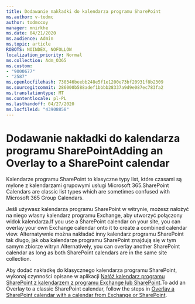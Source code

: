 ```yaml
---
title: Dodawanie nakładki do kalendarza programu SharePoint
ms.author: v-todmc
author: todmccoy
manager: mnirkhe
ms.date: 04/21/2020
ms.audience: Admin
ms.topic: article
ROBOTS: NOINDEX, NOFOLLOW
localization_priority: Normal
ms.collection: Adm_O365
ms.custom:
- "9000677"
- "2587"
ms.openlocfilehash: 730346beebb248e5f1e1200e73bf20931f8b2309
ms.sourcegitcommit: 286000b588adef1bbbb28337a9d9e087ec783fa2
ms.translationtype: MT
ms.contentlocale: pl-PL
ms.lasthandoff: 04/27/2020
ms.locfileid: "43908858"
---
```

# <a name="adding-an-overlay-to-a-sharepoint-calendar"></a><span data-ttu-id="c9f78-102">Dodawanie nakładki do kalendarza programu SharePoint</span><span class="sxs-lookup"><span data-stu-id="c9f78-102">Adding an Overlay to a SharePoint calendar</span></span>

<span data-ttu-id="c9f78-103">Kalendarze programu SharePoint to klasyczne typy list, które czasami są mylone z kalendarzami grupowymi usługi Microsoft 365.</span><span class="sxs-lookup"><span data-stu-id="c9f78-103">SharePoint Calendars are classic list types which are sometimes confused with Microsoft 365 Group Calendars.</span></span>
 
<span data-ttu-id="c9f78-104">Jeśli używasz kalendarza programu SharePoint w witrynie, możesz nałożyć na niego własny kalendarz programu Exchange, aby utworzyć połączony widok kalendarza.</span><span class="sxs-lookup"><span data-stu-id="c9f78-104">If you use a SharePoint calendar on your site, you can overlay your own Exchange calendar onto it to create a combined calendar view.</span></span> <span data-ttu-id="c9f78-105">Alternatywnie można nakładać inny kalendarz programu SharePoint tak długo, jak oba kalendarze programu SharePoint znajdują się w tym samym zbiorze witryn.</span><span class="sxs-lookup"><span data-stu-id="c9f78-105">Alternatively, you can overlay another SharePoint calendar as long as both SharePoint calendars are in the same site collection.</span></span>
 
<span data-ttu-id="c9f78-106">Aby dodać nakładkę do klasycznego kalendarza programu SharePoint, wykonaj czynności opisane w aplikacji [Nałóż kalendarz programu SharePoint z kalendarzem z programu Exchange lub SharePoint](https://support.office.com/article/Overlay-a-SharePoint-calendar-with-a-calendar-from-Exchange-or-SharePoint-4CAEBE59-3994-4A94-9322-B31ABB8A5E9A).</span><span class="sxs-lookup"><span data-stu-id="c9f78-106">To add an Overlay to a classic SharePoint calendar, follow the steps in [Overlay a SharePoint calendar with a calendar from Exchange or SharePoint](https://support.office.com/article/Overlay-a-SharePoint-calendar-with-a-calendar-from-Exchange-or-SharePoint-4CAEBE59-3994-4A94-9322-B31ABB8A5E9A).</span></span>
